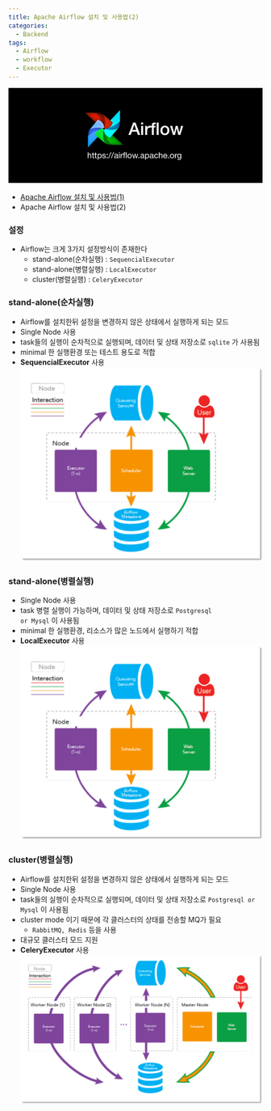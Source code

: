 ```yaml
---
title: Apache Airflow 설치 및 사용법(2)
categories:
  - Backend
tags:
  - Airflow
  - workflow
  - Executor
---
```


![](../assets/images/2018-06-18-airflow-1/airflow-logo.jpg)

- [Apache Airflow 설치 및 사용법(1)](https://yjkim0083.github.io/airflow-1/)
- Apache Airflow 설치 및 사용법(2)

### 설정
- Airflow는 크게 3가지 설정방식이 존재한다
    - stand-alone(순차실행) : <code>SequencialExecutor</code>
    - stand-alone(병렬실행) : <code>LocalExecutor</code>
    - cluster(병렬실행) : <code>CeleryExecutor</code>

### stand-alone(순차실행)
- Airflow를 설치한뒤 설정을 변경하지 않은 상태에서 실행하게 되는 모드
- Single Node 사용
- task들의 실행이 순차적으로 실행되며, 데이터 및 상태 저장소로 <code>sqlite</code> 가 사용됨
- minimal 한 실행환경 또는 테스트 용도로 적합
- __SequencialExecutor__ 사용
![](../assets/images/2018-06-18-airflow-1/single_node.png)

### stand-alone(병렬실행)
- Single Node 사용
- task 병렬 실행이 가능하며, 데이터 및 상태 저장소로 <code>Postgresql or Mysql</code> 이 사용됨
- minimal 한 실행환경, 리소스가 많은 노드에서 실행하기 적합
- __LocalExecutor__ 사용
![](../assets/images/2018-06-18-airflow-1/single_node.png)

### cluster(병렬실행)
- Airflow를 설치한뒤 설정을 변경하지 않은 상태에서 실행하게 되는 모드
- Single Node 사용
- task들의 실행이 순차적으로 실행되며, 데이터 및 상태 저장소로 <code>Postgresql or Mysql</code> 이 사용됨
- cluster mode 이기 때문에 각 클러스터의 상태를 전송할 MQ가 필요
   - <code>RabbitMQ, Redis</code> 등을 사용
- 대규모 클러스터 모드 지원
- __CeleryExecutor__ 사용
![](../assets/images/2018-06-18-airflow-1/cluster_node.png)




